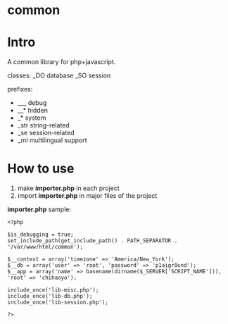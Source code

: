 common
======

# Intro

A common library for php+javascript.

classes:
_DO database
_SO session

prefixes:
- ___		debug
- __*		hidden
- _*		system
- _str	string-related
- _se		session-related
- _ml		multilingual support

# How to use

1. make __importer.php__ in each project
2. import __importer.php__ in major files of the project

__importer.php__ sample:

	<?php

	$is_debugging = true;
	set_include_path(get_include_path() . PATH_SEPARATOR . '/var/www/html/common');

	$__context = array('timezone' => 'America/New_York');
	$__db = array('user' => 'root', 'password' => 'p1aigr0und');
	$__app = array('name' => basename(dirname($_SERVER['SCRIPT_NAME'])), 'root' => 'chihaoyo');

	include_once('lib-misc.php');
	include_once('lib-db.php');
	include_once('lib-session.php');

	?>